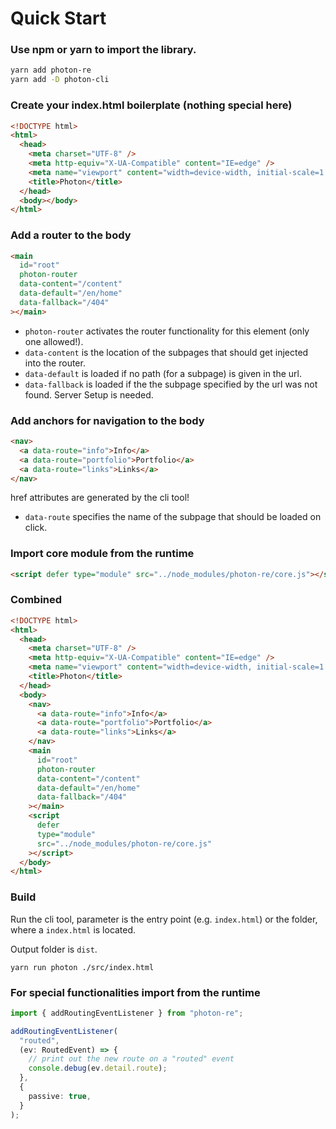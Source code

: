 # Quick Start

### Use npm or yarn to import the library.

```bash
yarn add photon-re
yarn add -D photon-cli
```

### Create your index.html boilerplate (nothing special here)

```html
<!DOCTYPE html>
<html>
  <head>
    <meta charset="UTF-8" />
    <meta http-equiv="X-UA-Compatible" content="IE=edge" />
    <meta name="viewport" content="width=device-width, initial-scale=1.0" />
    <title>Photon</title>
  </head>
  <body></body>
</html>
```

### Add a router to the body

```html
<main
  id="root"
  photon-router
  data-content="/content"
  data-default="/en/home"
  data-fallback="/404"
></main>
```

- `photon-router` activates the router functionality for this element (only one allowed!).
- `data-content` is the location of the subpages that should get injected into the router.
- `data-default` is loaded if no path (for a subpage) is given in the url.
- `data-fallback` is loaded if the the subpage specified by the url was not found. Server Setup is needed.

### Add anchors for navigation to the body

```html
<nav>
  <a data-route="info">Info</a>
  <a data-route="portfolio">Portfolio</a>
  <a data-route="links">Links</a>
</nav>
```

href attributes are generated by the cli tool!

- `data-route` specifies the name of the subpage that should be loaded on click.

### Import core module from the runtime

```html
<script defer type="module" src="../node_modules/photon-re/core.js"></script>
```

### Combined

```html
<!DOCTYPE html>
<html>
  <head>
    <meta charset="UTF-8" />
    <meta http-equiv="X-UA-Compatible" content="IE=edge" />
    <meta name="viewport" content="width=device-width, initial-scale=1.0" />
    <title>Photon</title>
  </head>
  <body>
    <nav>
      <a data-route="info">Info</a>
      <a data-route="portfolio">Portfolio</a>
      <a data-route="links">Links</a>
    </nav>
    <main
      id="root"
      photon-router
      data-content="/content"
      data-default="/en/home"
      data-fallback="/404"
    ></main>
    <script
      defer
      type="module"
      src="../node_modules/photon-re/core.js"
    ></script>
  </body>
</html>
```

### Build

Run the cli tool, parameter is the entry point (e.g. `index.html`) or the folder, where a `index.html` is located.

Output folder is `dist`.

```
yarn run photon ./src/index.html
```

### For special functionalities import from the runtime

```typescript
import { addRoutingEventListener } from "photon-re";

addRoutingEventListener(
  "routed",
  (ev: RoutedEvent) => {
    // print out the new route on a "routed" event
    console.debug(ev.detail.route);
  },
  {
    passive: true,
  }
);
```
